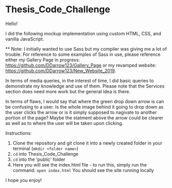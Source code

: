 # Thesis_Code_Challenge

Hello! 

I did the following mockup implementation using custom HTML, CSS, and vanilla JavaScript. 

** Note: I initially wanted to use Sass but my compiler was giving me a lot of trouble. For reference to some examples of Sass in use, please reference either my Gallery Page in progress: https://github.com/DDarrow123/Gallery_Page or my revamped website: https://github.com/DDarrow123/New_Website_2019. 

In terms of media queries, in the interest of time, I did basic queries to demonstrate my knowledge and use of them. Please note that the Services section does need more work but the general idea is there. 

In terms of flaws, I would say that where the green drop down arrow is can be confusing to a user. Is the whole image behind it going to drop down as the user clicks the arrow or is it simply supposed to nagivate to another portion of the page? Maybe the statment above the arrow could be clearer as well as to where the user will be taken upon clicking. 

Instructions: 

1. Clone the repository and git clone it into a newly created folder in your terminal (`mkdir <folder name>`)
2. `cd` into Thesis_Code_Challenge
3. `cd` into the 'public' folder 
4. Here you will see the index.html file - to run this, simply run the command: `open index.html` You should see the site running locally

I hope you enjoy! 

